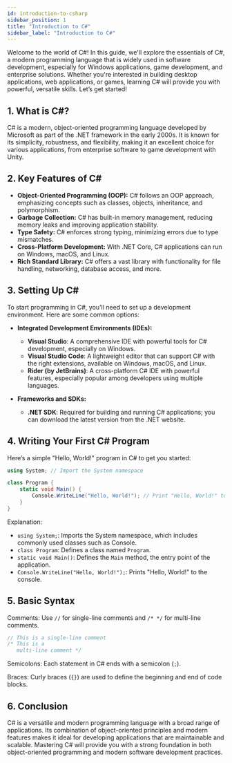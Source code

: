 ```yaml
---
id: introduction-to-csharp  
sidebar_position: 1  
title: "Introduction to C#"  
sidebar_label: "Introduction to C#"  
---
```


Welcome to the world of C#! In this guide, we'll explore the essentials of C#, a modern programming language that is widely used in software development, especially for Windows applications, game development, and enterprise solutions. Whether you're interested in building desktop applications, web applications, or games, learning C# will provide you with powerful, versatile skills. Let’s get started!

## 1. What is C#?

C# is a modern, object-oriented programming language developed by Microsoft as part of the .NET framework in the early 2000s. It is known for its simplicity, robustness, and flexibility, making it an excellent choice for various applications, from enterprise software to game development with Unity.

## 2. Key Features of C#

- **Object-Oriented Programming (OOP):** C# follows an OOP approach, emphasizing concepts such as classes, objects, inheritance, and polymorphism.
- **Garbage Collection:** C# has built-in memory management, reducing memory leaks and improving application stability.
- **Type Safety:** C# enforces strong typing, minimizing errors due to type mismatches.
- **Cross-Platform Development:** With .NET Core, C# applications can run on Windows, macOS, and Linux.
- **Rich Standard Library:** C# offers a vast library with functionality for file handling, networking, database access, and more.

## 3. Setting Up C#

To start programming in C#, you'll need to set up a development environment. Here are some common options:

- **Integrated Development Environments (IDEs):**
  
  - **Visual Studio**: A comprehensive IDE with powerful tools for C# development, especially on Windows.
  - **Visual Studio Code**: A lightweight editor that can support C# with the right extensions, available on Windows, macOS, and Linux.
  - **Rider (by JetBrains)**: A cross-platform C# IDE with powerful features, especially popular among developers using multiple languages.

- **Frameworks and SDKs:**
  - **.NET SDK**: Required for building and running C# applications; you can download the latest version from the .NET website.

## 4. Writing Your First C# Program

Here’s a simple "Hello, World!" program in C# to get you started:

```csharp
using System; // Import the System namespace

class Program {
    static void Main() {
        Console.WriteLine("Hello, World!"); // Print "Hello, World!" to the console
    }
}
```

Explanation:

- `using System;`: Imports the System namespace, which includes commonly used classes such as Console.
- `class Program`: Defines a class named `Program`.
- `static void Main()`: Defines the `Main` method, the entry point of the application.
- `Console.WriteLine("Hello, World!");`: Prints "Hello, World!" to the console.

## 5. Basic Syntax

Comments: Use `//` for single-line comments and `/* */` for multi-line comments.

```csharp
// This is a single-line comment
/* This is a
   multi-line comment */
```

Semicolons: Each statement in C# ends with a semicolon (`;`).

Braces: Curly braces (`{}`) are used to define the beginning and end of code blocks.

## 6. Conclusion

C# is a versatile and modern programming language with a broad range of applications. Its combination of object-oriented principles and modern features makes it ideal for developing applications that are maintainable and scalable. Mastering C# will provide you with a strong foundation in both object-oriented programming and modern software development practices.
